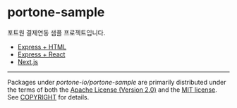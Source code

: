 # portone-sample

포트원 결제연동 샘플 프로젝트입니다.

- [Express + HTML](/express-html)
- [Express + React](/express-react)
- [Next.js](/nextjs)

---

Packages under _portone-io/portone-sample_ are primarily distributed under the terms of
both the [Apache License (Version 2.0)] and the [MIT license]. See [COPYRIGHT]
for details.

[MIT license]: LICENSE-MIT
[Apache License (Version 2.0)]: LICENSE-APACHE
[COPYRIGHT]: COPYRIGHT
